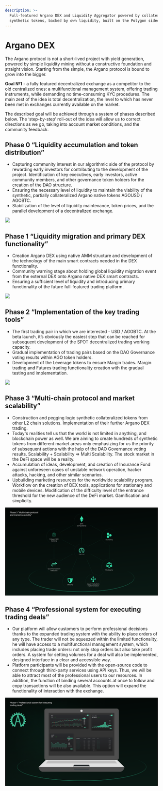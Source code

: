 ```yaml
---
description: >-
  Full-featured Argano DEX and Liquidity Aggregator powered by collateralized
  synthetic tokens, backed by own liquidity, built on the Polygon sidechain
---
```


# Argano DEX

The Argano protocol is not a short-lived project with yield generation, powered by simple liquidity mining without a constructive foundation and straight vision. Starting from the simple, the Argano protocol is bound to grow into the bigger.

**Goal №1** - a fully featured decentralized exchange as a competitor to the old centralized ones: a multifunctional management system, offering trading instruments, while demanding no time-consuming KYC procedures. The main zest of the idea is total decentralization, the level to which has never been met in exchanges currently available on the market.

The described goal will be achieved through a system of phases described below. The ‘step-by-step’ roll-out of the idea will allow us to correct directions as we go, taking into account market conditions, and the community feedback.

## **Phase 0 “Liquidity accumulation and token distribution”**

* Capturing community interest in our algorithmic side of the protocol by rewarding early investors for contributing to the development of the project. Identification of key executives, early investors, active community members, and other governance token holders for the creation of the DAO structure.
* Ensuring the necessary level of liquidity to maintain the viability of the synthetic, partially collateralized Argano native tokens AGOUSD / AGOBTC.
* Stabilization of the level of liquidity maintenance, token prices, and the parallel development of a decentralized exchange.

![](.gitbook/assets/3417.png)

## **Phase 1 “Liquidity migration and primary DEX functionality”**

* Creation Argano DEX using native AMM structure and development of the technology of the main smart contracts needed in the DEX functionality.
* Community warning stage about holding global liquidity migration event from the external DEX onto Argano native DEX smart contracts.
* Ensuring a sufficient level of liquidity and introducing primary functionality of the future full-featured trading platform.

![](.gitbook/assets/3416.png)

## **Phase 2 “Implementation of the key trading tools”**

* The first trading pair in which we are interested - USD / AGOBTC. At the beta launch, it’s obviously the easiest step that can be reached for subsequent development of the SPOT decentralized trading working capacity.
* Gradual implementation of trading pairs based on the DAO Governance voting results within AGO token holders.
* Development of the Leverage tokens to ensure Margin trades. Margin trading and Futures trading functionality creation with the gradual testing and implementation.

![](.gitbook/assets/4-1-.png)

## **Phase 3 “Multi-chain protocol and market scalability”**

* Construction and pegging logic synthetic collateralized tokens from other L2 chain solutions. Implementation of their further Argano DEX trading.
* Today's realities tell us that the world is not limited in anything, and blockchain power as well. We are aiming to create hundreds of synthetic tokens from different market areas only emphasizing for us the priority of subsequent actions with the help of the DAO Governance voting results. Scalability + Scalability =&gt; Multi Scalability. The stock market in the DeFi space will be a reality.
* Accumulation of ideas, development, and creation of Insurance Fund against unforeseen cases of unstable network operation, hacker attacks, hacking, and other similar scenarios.
* Upbuilding marketing resources for the worldwide scalability program. Workflow on the creation of DEX tools, applications for stationary and mobile devices. Modification of the difficulty level of the entrance threshold for the new audience of the DeFi market. Gamification and simplicity.

![](.gitbook/assets/3415.png)

## **Phase 4 “Professional system for executing trading deals”**

* Our platform will allow customers to perform professional decisions thanks to the expanded trading system with the ability to place orders of any type. The trader will not be squeezed within the limited functionality, he will have access to a multifunctional management system, which includes placing trade orders: not only stop orders but also take profit orders. A system for setting volumes for a deal will also be implemented, designed interface in a clear and accessible way.
* Platform participants will be provided with the open-source code to connect through third-party services using API keys. Thus, we will be able to attract most of the professional users to our resources. In addition, the function of binding several accounts at once to follow and copy transactions will be also available. This option will expand the functionality of interaction with the exchange.

![](.gitbook/assets/3419.png)

